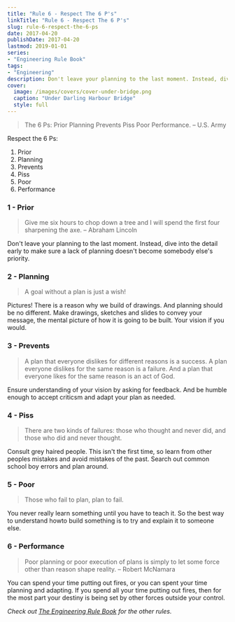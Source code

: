 ```yaml
---
title: "Rule 6 - Respect The 6 P's"
linkTitle: "Rule 6 - Respect The 6 P's"
slug: rule-6-respect-the-6-ps
date: 2017-04-20
publishDate: 2017-04-20
lastmod: 2019-01-01
series:
- "Engineering Rule Book"
tags: 
- "Engineering"
description: Don't leave your planning to the last moment. Instead, dive into the detail early to make sure a lack of planning doesn't become somebody else's priority.
cover:
  image: /images/covers/cover-under-bridge.png
  caption: "Under Darling Harbour Bridge"
  style: full
---
```


> The 6 Ps: Prior Planning Prevents Piss Poor Performance. – U.S. Army

Respect the 6 Ps:

1. Prior
2. Planning
3. Prevents
4. Piss
5. Poor
6. Performance

### 1 - Prior

> Give me six hours to chop down a tree and I will spend the first four sharpening the axe. – Abraham Lincoln

Don't leave your planning to the last moment. Instead, dive into the detail early to make sure a lack of planning doesn't become somebody else's priority.

### 2 - Planning

> A goal without a plan is just a wish!

Pictures! There is a reason why we build of drawings. And planning should be no different. Make drawings, sketches and slides to convey your message, the mental picture of how it is going to be built. Your vision if you would.

### 3 - Prevents

> A plan that everyone dislikes for different reasons is a success. A plan everyone dislikes for the same reason is a failure. And a plan that everyone likes for the same reason is an act of God.

Ensure understanding of your vision by asking for feedback. And be humble enough to accept criticsm and adapt your plan as needed.

### 4 - Piss

> There are two kinds of failures: those who thought and never did, and those who did and never thought.

Consult grey haired people. This isn't the first time, so learn from other peoples mistakes and avoid mistakes of the past. Search out common school boy errors and plan around.

### 5 - Poor

> Those who fail to plan, plan to fail.

You never really learn something until you have to teach it. So the best way to understand howto build something is to try and explain it to someone else.

### 6 - Performance

> Poor planning or poor execution of plans is simply to let some force other than reason shape reality. – Robert McNamara

You can spend your time putting out fires, or you can spent your time planning and adapting. If you spend all your time putting out fires, then for the most part your destiny is being set by other forces outside your control.

*Check out [The Engineering Rule Book](/engineering-rule-book/) for the other rules.*
